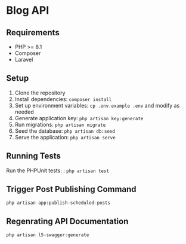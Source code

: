 # Blog API

## Requirements

-   PHP >= 8.1
-   Composer
-   Laravel

## Setup

1. Clone the repository
2. Install dependencies: `composer install`
3. Set up environment variables: `cp .env.example .env` and modify as needed
4. Generate application key: `php artisan key:generate`
5. Run migrations: `php artisan migrate`
6. Seed the database: `php artisan db:seed`
7. Serve the application: `php artisan serve`

## Running Tests

Run the PHPUnit tests: : `php artisan test`

## Trigger Post Publishing Command

`php artisan app:publish-scheduled-posts`

## Regenrating API Documentation

`php artisan l5-swagger:generate`

